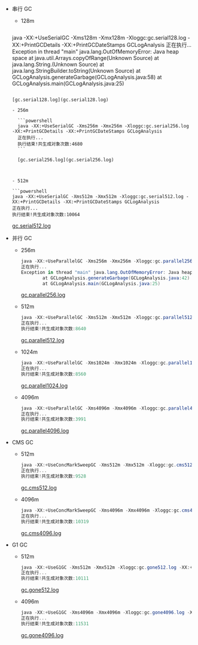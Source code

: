 - 串行 GC

  - 128m

    ```powershell
  java -XX:+UseSerialGC -Xms128m -Xmx128m -Xloggc:gc.serial128.log -XX:+PrintGCDetails -XX:+PrintGCDateStamps GCLogAnalysis
    正在执行...
    Exception in thread "main" java.lang.OutOfMemoryError: Java heap space
            at java.util.Arrays.copyOfRange(Unknown Source)
            at java.lang.String.<init>(Unknown Source)
            at java.lang.StringBuilder.toString(Unknown Source)
            at GCLogAnalysis.generateGarbage(GCLogAnalysis.java:58)
            at GCLogAnalysis.main(GCLogAnalysis.java:25)
    ```
    
    [gc.serial128.log](gc.serial128.log)
    
    - 256m
  
      ```powershell
      java -XX:+UseSerialGC -Xms256m -Xmx256m -Xloggc:gc.serial256.log -XX:+PrintGCDetails -XX:+PrintGCDateStamps GCLogAnalysis
      正在执行...
      执行结束!共生成对象次数:4680
      ```
  
      [gc.serial256.log](gc.serial256.log)
  
      
  
  - 512m
  
    ```powershell
    java -XX:+UseSerialGC -Xms512m -Xmx512m -Xloggc:gc.serial512.log -XX:+PrintGCDetails -XX:+PrintGCDateStamps GCLogAnalysis
    正在执行...
    执行结束!共生成对象次数:10064
    ```
  
    [gc.serial512.log](gc.serial512.log)



- 并行 GC

  - 256m

    ```powershell
    java -XX:+UseParallelGC -Xms256m -Xmx256m -Xloggc:gc.parallel256.log -XX:+PrintGCDetails -XX:+PrintGCDateStamps GCLogAnalysis
    正在执行...
    Exception in thread "main" java.lang.OutOfMemoryError: Java heap space
            at GCLogAnalysis.generateGarbage(GCLogAnalysis.java:42)
            at GCLogAnalysis.main(GCLogAnalysis.java:25)
    ```

    [gc.parallel256.log](gc.parallel256.log)

    

  - 512m

    ```powershell
    java -XX:+UseParallelGC -Xms512m -Xmx512m -Xloggc:gc.parallel512.log -XX:+PrintGCDetails -XX:+PrintGCDateStamps GCLogAnalysis
    正在执行...
    执行结束!共生成对象次数:8640
    ```

    [gc.parallel512.log](gc.parallel512.log)

    

  - 1024m

    ```powershell
    java -XX:+UseParallelGC -Xms1024m -Xmx1024m -Xloggc:gc.parallel1024.log -XX:+PrintGCDetails -XX:+PrintGCDateStamps GCLogAnalysis
    正在执行...
    执行结束!共生成对象次数:8560
    ```

    [gc.parallel1024.log](gc.parallel1024.log)

    
    
  - 4096m

    ```powershell
    java -XX:+UseParallelGC -Xms4096m -Xmx4096m -Xloggc:gc.parallel4096.log -XX:+PrintGCDetails -XX:+PrintGCDateStamps GCLogAnalysis
    正在执行...
    执行结束!共生成对象次数:3991
    ```

    [gc.parallel4096.log](gc.parallel4096.log)

    

- CMS GC

  - 512m

    ```powershell
    java -XX:+UseConcMarkSweepGC -Xms512m -Xmx512m -Xloggc:gc.cms512.log -XX:+PrintGCDetails -XX:+PrintGCDateStamps GCLogAnalysis
    正在执行...
    执行结束!共生成对象次数:9528
    ```

    [gc.cms512.log](gc.cms512.log)

    

  - 4096m

    ```powershell
    java -XX:+UseConcMarkSweepGC -Xms4096m -Xmx4096m -Xloggc:gc.cms4096.log -XX:+PrintGCDetails -XX:+PrintGCDateStamps GCLogAnalysis
    正在执行...
    执行结束!共生成对象次数:10319
    ```

    [gc.cms4096.log](gc.cms4096.log)

    

- G1 GC

  - 512m

    ```powershell
    java -XX:+UseG1GC -Xms512m -Xmx512m -Xloggc:gc.gone512.log -XX:+PrintGCDetails -XX:+PrintGCDateStamps GCLogAnalysis
    正在执行...
    执行结束!共生成对象次数:10111
    ```

    [gc.gone512.log](gc.gone512.log)

    

  - 4096m

    ```powershell
    java -XX:+UseG1GC -Xms4096m -Xmx4096m -Xloggc:gc.gone4096.log -XX:+PrintGCDetails -XX:+PrintGCDateStamps GCLogAnalysis
    正在执行...
    执行结束!共生成对象次数:11531
    ```

    [gc.gone4096.log](gc.gone4096.log)

    